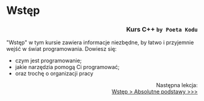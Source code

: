 # Wstęp
### <div align="right">Kurs C++ `by Poeta Kodu`</div>

"Wstęp" w tym kursie zawiera informacje niezbędne, by łatwo i przyjemnie wejść w świat programowania. Dowiesz się:

- czym jest programowanie;
- jakie narzędzia pomogą Ci programować;
- oraz trochę o organizacji pracy

<p align="right">
	Następna lekcja:<br>
	<a href="AbsolutnePodstawy.md">Wstęp &gt; Absolutne podstawy &gt;&gt;&gt;</a>
</p>